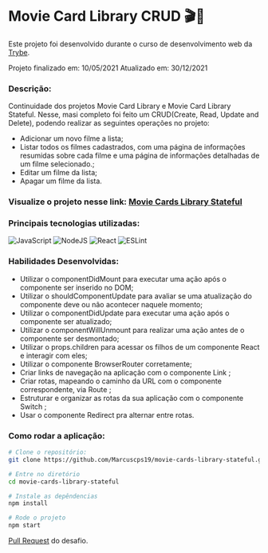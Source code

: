 # Movie Card Library CRUD  :clapper::movie_camera:

Este projeto foi desenvolvido durante o curso de desenvolvimento web da [Trybe](https://www.betrybe.com/).

Projeto finalizado em: 10/05/2021
Atualizado em: 30/12/2021

### Descrição:
Continuidade dos projetos Movie Card Library e Movie Card Library Stateful.
Nesse, masi completo foi feito um CRUD(Create, Read, Update and Delete), podendo realizar as seguintes operações no projeto:
- Adicionar um novo filme a lista;
- Listar todos os filmes cadastrados, com uma página de informações resumidas sobre cada filme e uma página de informações detalhadas de um filme selecionado.;
- Editar um filme da lista;
- Apagar um filme da lista.

### Visualize o projeto nesse link: [Movie Cards Library Stateful](https://marcuscps19.github.io/movie-cards-library-stateful/)

### Principais tecnologias utilizadas:
![JavaScript](https://img.shields.io/badge/javascript-%23323330.svg?style=for-the-badge&logo=javascript&logoColor=%23F7DF1E)
![NodeJS](https://img.shields.io/badge/node.js-6DA55F?style=for-the-badge&logo=node.js&logoColor=white)
![React](https://img.shields.io/badge/react-%2320232a.svg?style=for-the-badge&logo=react&logoColor=%2361DAFB)
![ESLint](https://img.shields.io/badge/ESLint-4B3263?style=for-the-badge&logo=eslint&logoColor=white)

### Habilidades Desenvolvidas: 

- Utilizar o componentDidMount para executar uma ação após o componente ser inserido no DOM;
- Utilizar o shouldComponentUpdate para avaliar se uma atualização do componente deve ou não acontecer naquele momento;
- Utilizar o componentDidUpdate para executar uma ação após o componente ser atualizado;
- Utilizar o componentWillUnmount para realizar uma ação antes de o componente ser desmontado;
- Utilizar o props.children para acessar os filhos de um componente React e interagir com eles;
- Utilizar o componente BrowserRouter corretamente;
- Criar links de navegação na aplicação com o componente Link ;
- Criar rotas, mapeando o caminho da URL com o componente correspondente, via Route ;
- Estruturar e organizar as rotas da sua aplicação com o componente Switch ;
- Usar o componente Redirect pra alternar entre rotas.

### Como rodar a aplicação:

```bash
# Clone o repositório:
git clone https://github.com/Marcuscps19/movie-cards-library-stateful.git

# Entre no diretório
cd movie-cards-library-stateful

# Instale as depêndencias
npm install

# Rode o projeto
npm start
```

[Pull Request](https://github.com/tryber/sd-010-a-project-movie-card-library-crud/pull/79) do desafio.
